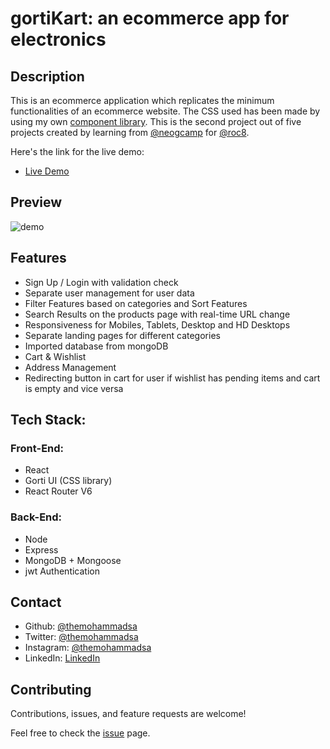 
# gortiKart:  an ecommerce app for electronics

## Description 
This is an ecommerce application which replicates the minimum functionalities of an ecommerce website. The CSS used has been made by using my own [component library](https://gorti.netlify.app/).
This is the second project out of five projects created by learning from [@neogcamp](https://neog.camp/) for [@roc8](https://www.roc8.careers/).

Here's the link for the live demo:
- [Live Demo](https://gortikart.netlify.app/)

## Preview 

![demo](/demo.gif)

## Features

* Sign Up / Login with validation check
* Separate user management for user data
* Filter Features based on categories and Sort Features
* Search Results on the products page with real-time URL change
* Responsiveness for Mobiles, Tablets, Desktop and HD Desktops
* Separate landing pages for different categories
* Imported database from mongoDB
* Cart & Wishlist
* Address Management
* Redirecting button in cart for user if wishlist has pending items and cart is empty and vice versa


## Tech Stack:
### Front-End:

- React 
- Gorti UI (CSS library)
- React Router V6

### Back-End:

- Node
- Express
- MongoDB + Mongoose
- jwt Authentication 

## Contact

- Github: [@themohammadsa](https://github.com/themohammadsa)
- Twitter: [@themohammadsa](https://twitter.com/themohammadsa)
- Instagram: [@themohammadsa](https://www.instagram.com/themohammadsa/)
- LinkedIn: [LinkedIn](https://www.linkedin.com/in/themohammadsa/)

## Contributing

Contributions, issues, and feature requests are welcome!   

Feel free to check the [issue](https://github.com/themohammadsa/gortikart/issues/2) page.

